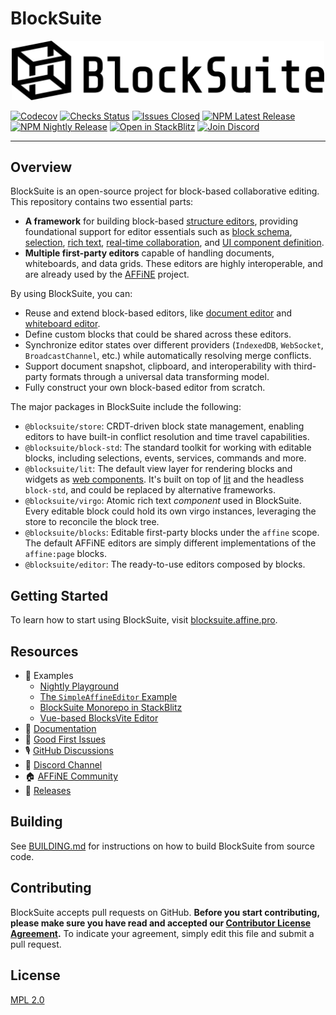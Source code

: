 # BlockSuite

<p align="center">
  <picture style="width: 500px">
    <source media="(prefers-color-scheme: light)" srcset="https://raw.githubusercontent.com/toeverything/blocksuite/master/assets/logo-and-name-h.svg" />
    <source media="(prefers-color-scheme: dark)" srcset="https://raw.githubusercontent.com/toeverything/blocksuite/master/assets/logo-and-name-h-white.svg" />
    <img src="https://raw.githubusercontent.com/toeverything/blocksuite/master/assets/logo-and-name-h.svg" width="500" alt="BlockSuite logo and name" />
  </picture>
</p>

[![Codecov](https://codecov.io/gh/toeverything/blocksuite/branch/master/graph/badge.svg?token=T86JYCDSMN)](https://codecov.io/gh/toeverything/blocksuite)
[![Checks Status](https://img.shields.io/github/checks-status/toeverything/blocksuite/master)](https://github.com/toeverything/blocksuite/actions?query=branch%3Amaster)
[![Issues Closed](https://img.shields.io/github/issues-closed/toeverything/blocksuite?color=6880ff)](https://github.com/toeverything/blocksuite/issues?q=is%3Aissue+is%3Aclosed)
[![NPM Latest Release](https://img.shields.io/npm/v/@blocksuite/store.svg?maxAge=300&color=6880ff)](./packages/store/package.json)
[![NPM Nightly Release](https://img.shields.io/npm/v/@blocksuite/editor/nightly?color=6880ff)](https://github.com/toeverything/blocksuite/actions/workflows/nightly-release.yml?query=branch%3Amaster)
[![Open in StackBlitz](https://img.shields.io/badge/open%20in-StackBlitz-black)](https://stackblitz.com/github/toeverything/blocksuite)
[![Join Discord](https://img.shields.io/discord/959027316334407691)](https://discord.gg/9vwSWmYYcZ)

---

## Overview

BlockSuite is an open-source project for block-based collaborative editing. This repository contains two essential parts:

- **A framework** for building block-based [structure editors](https://en.wikipedia.org/wiki/Structure_editor), providing foundational support for editor essentials such as [block schema](https://blocksuite.affine.pro/block-schema.html), [selection](https://blocksuite.affine.pro/selection-api.html), [rich text](https://github.com/toeverything/blocksuite/tree/master/packages/virgo), [real-time collaboration](https://blocksuite.affine.pro/unidirectional-data-flow.html), and [UI component definition](https://blocksuite.affine.pro/block-view.html).
- **Multiple first-party editors** capable of handling documents, whiteboards, and data grids. These editors are highly interoperable, and are already used by the [AFFiNE](https://github.com/toeverything/AFFiNE) project.

By using BlockSuite, you can:

- Reuse and extend block-based editors, like [document editor](https://blocksuite-toeverything.vercel.app/starter/?init) and [whiteboard editor](https://blocksuite-toeverything.vercel.app/).
- Define custom blocks that could be shared across these editors.
- Synchronize editor states over different providers (`IndexedDB`, `WebSocket`, `BroadcastChannel`, etc.) while automatically resolving merge conflicts.
- Support document snapshot, clipboard, and interoperability with third-party formats through a universal data transforming model.
- Fully construct your own block-based editor from scratch.

The major packages in BlockSuite include the following:

- `@blocksuite/store`: CRDT-driven block state management, enabling editors to have built-in conflict resolution and time travel capabilities.
- `@blocksuite/block-std`: The standard toolkit for working with editable blocks, including selections, events, services, commands and more.
- `@blocksuite/lit`: The default view layer for rendering blocks and widgets as [web components](https://developer.mozilla.org/en-US/docs/Web/API/Web_components). It's built on top of [lit](https://lit.dev/) and the headless `block-std`, and could be replaced by alternative frameworks.
- `@blocksuite/virgo`: Atomic rich text _component_ used in BlockSuite. Every editable block could hold its own virgo instances, leveraging the store to reconcile the block tree.
- `@blocksuite/blocks`: Editable first-party blocks under the `affine` scope. The default AFFiNE editors are simply different implementations of the `affine:page` blocks.
- `@blocksuite/editor`: The ready-to-use editors composed by blocks.

## Getting Started

To learn how to start using BlockSuite, visit [blocksuite.affine.pro](https://blocksuite.affine.pro/getting-started.html).

## Resources

- 🎁 Examples
  - [Nightly Playground](https://blocksuite-toeverything.vercel.app/starter/?init)
  - [The `SimpleAffineEditor` Example](https://blocksuite-toeverything.vercel.app/examples/basic/)
  - [BlockSuite Monorepo in StackBlitz](https://stackblitz.com/github/toeverything/blocksuite)
  - [Vue-based BlocksVite Editor](https://github.com/zuozijian3720/blocksvite)
- 🚧 [Documentation](https://blocksuite.affine.pro/blocksuite-overview.html)
- 📍 [Good First Issues](https://github.com/toeverything/blocksuite/issues?q=is%3Aopen+is%3Aissue+label%3A%22good+first+issue%22)
- 🎙️ [GitHub Discussions](https://github.com/toeverything/blocksuite/discussions)
- 💬 [Discord Channel](https://discord.gg/9vwSWmYYcZ)
- 🏠 [AFFiNE Community](https://community.affine.pro/c/open-development/)
- 🚀 [Releases](https://github.com/toeverything/blocksuite/releases)

## Building

See [BUILDING.md](BUILDING.md) for instructions on how to build BlockSuite from source code.

## Contributing

BlockSuite accepts pull requests on GitHub. **Before you start contributing, please make sure you have read and accepted our [Contributor License Agreement](https://github.com/toeverything/blocksuite/edit/master/.github/CLA.md).** To indicate your agreement, simply edit this file and submit a pull request.

## License

[MPL 2.0](./LICENSE)
